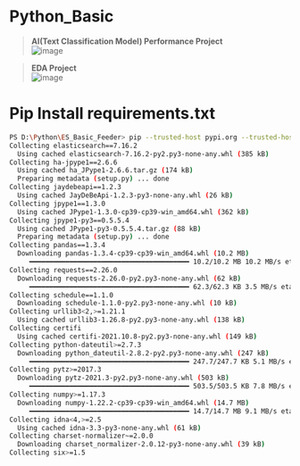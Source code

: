 # Python_Basic

> **AI(Text Classification Model) Performance Project**  
![image](https://user-images.githubusercontent.com/84139720/155917732-6f642fc9-8166-402c-b060-6b75def52043.png)


> **EDA Project**  
![image](https://user-images.githubusercontent.com/84139720/155917650-21fc4588-42f2-4bfa-9e03-95da9a3029ed.png)


# Pip Install requirements.txt
```sh
PS D:\Python\ES_Basic_Feeder> pip --trusted-host pypi.org --trusted-host files.pythonhosted.org install -r requirements.txt
Collecting elasticsearch==7.16.2
  Using cached elasticsearch-7.16.2-py2.py3-none-any.whl (385 kB)
Collecting ha-jpype1==2.6.6
  Using cached ha_JPype1-2.6.6.tar.gz (174 kB)
  Preparing metadata (setup.py) ... done
Collecting jaydebeapi==1.2.3
  Using cached JayDeBeApi-1.2.3-py3-none-any.whl (26 kB)
Collecting jpype1==1.3.0
  Using cached JPype1-1.3.0-cp39-cp39-win_amd64.whl (362 kB)
Collecting jpype1-py3==0.5.5.4
  Using cached JPype1-py3-0.5.5.4.tar.gz (88 kB)
  Preparing metadata (setup.py) ... done
Collecting pandas==1.3.4
  Downloading pandas-1.3.4-cp39-cp39-win_amd64.whl (10.2 MB)
     ━━━━━━━━━━━━━━━━━━━━━━━━━━━━━━━━━━━━━━━━ 10.2/10.2 MB 10.2 MB/s eta 0:00:00
Collecting requests==2.26.0
  Downloading requests-2.26.0-py2.py3-none-any.whl (62 kB)
     ━━━━━━━━━━━━━━━━━━━━━━━━━━━━━━━━━━━━━━━━ 62.3/62.3 KB 3.5 MB/s eta 0:00:00
Collecting schedule==1.1.0
  Downloading schedule-1.1.0-py2.py3-none-any.whl (10 kB)
Collecting urllib3<2,>=1.21.1
  Using cached urllib3-1.26.8-py2.py3-none-any.whl (138 kB)
Collecting certifi
  Using cached certifi-2021.10.8-py2.py3-none-any.whl (149 kB)
Collecting python-dateutil>=2.7.3
  Downloading python_dateutil-2.8.2-py2.py3-none-any.whl (247 kB)
     ━━━━━━━━━━━━━━━━━━━━━━━━━━━━━━━━━━━━━━━━ 247.7/247.7 KB 5.1 MB/s eta 0:00:00
Collecting pytz>=2017.3
  Downloading pytz-2021.3-py2.py3-none-any.whl (503 kB)
     ━━━━━━━━━━━━━━━━━━━━━━━━━━━━━━━━━━━━━━━━ 503.5/503.5 KB 7.8 MB/s eta 0:00:00
Collecting numpy>=1.17.3
  Downloading numpy-1.22.2-cp39-cp39-win_amd64.whl (14.7 MB)
     ━━━━━━━━━━━━━━━━━━━━━━━━━━━━━━━━━━━━━━━━ 14.7/14.7 MB 9.1 MB/s eta 0:00:00
Collecting idna<4,>=2.5
  Using cached idna-3.3-py3-none-any.whl (61 kB)
Collecting charset-normalizer~=2.0.0
  Downloading charset_normalizer-2.0.12-py3-none-any.whl (39 kB)
Collecting six>=1.5
```

